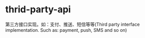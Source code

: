 # thrid-party-api
第三方接口实现。如：支付、推送、短信等等(Third party interface implementation. Such as: payment, push, SMS and so on)
